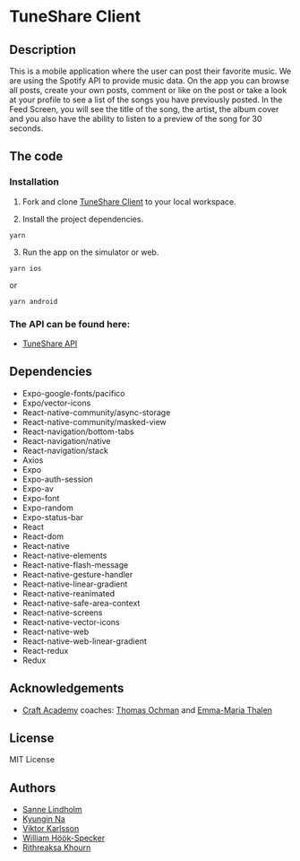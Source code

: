 # TuneShare Client

## Description

This is a mobile application where the user can post their favorite music. We are using the Spotify API to provide music data. On the app you can browse all posts, create your own posts, comment or like on the post or take a look at your profile to see a list of the songs you have previously posted. In the Feed Screen, you will see the title of the song, the artist, the album cover and you also have the ability to listen to a preview of the song for 30 seconds.

## The code

### Installation

1. Fork and clone [TuneShare Client](https://github.com/KyunginNa/tuneshare_client) to your local workspace.

2. Install the project dependencies.

```
yarn
```

3. Run the app on the simulator or web.

```
yarn ios
```

or

```
yarn android
```

### The API can be found here:

- [TuneShare API](https://github.com/KyunginNa/tuneshare_api)

## Dependencies

* Expo-google-fonts/pacifico
* Expo/vector-icons
* React-native-community/async-storage
* React-native-community/masked-view
* React-navigation/bottom-tabs
* React-navigation/native
* React-navigation/stack
* Axios
* Expo
* Expo-auth-session
* Expo-av
* Expo-font
* Expo-random
* Expo-status-bar
* React
* React-dom
* React-native
* React-native-elements
* React-native-flash-message
* React-native-gesture-handler
* React-native-linear-gradient
* React-native-reanimated
* React-native-safe-area-context
* React-native-screens
* React-native-vector-icons
* React-native-web
* React-native-web-linear-gradient
* React-redux
* Redux

## Acknowledgements

- [Craft Academy](https://www.craftacademy.se/) coaches: [Thomas Ochman](https://github.com/tochman) and [Emma-Maria Thalen](https://github.com/emtalen)

## License

MIT License

## Authors

- [Sanne Lindholm](https://github.com/salindholm)
- [Kyungin Na](https://github.com/KyunginNa)
- [Viktor Karlsson](https://github.com/ViktorHek)
- [William Höök-Specker](https://github.com/sealfury)
- [Rithreaksa Khourn](https://github.com/rithreaksa)
